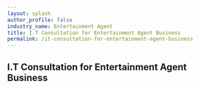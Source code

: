 ```yaml
---
layout: splash 
author_profile: false 
industry_name: Entertainment Agent
title: I.T Consultation for Entertainment Agent Business
permalink: /it-consultation-for-entertainment-agent-business
---
```


## I.T Consultation for Entertainment Agent Business